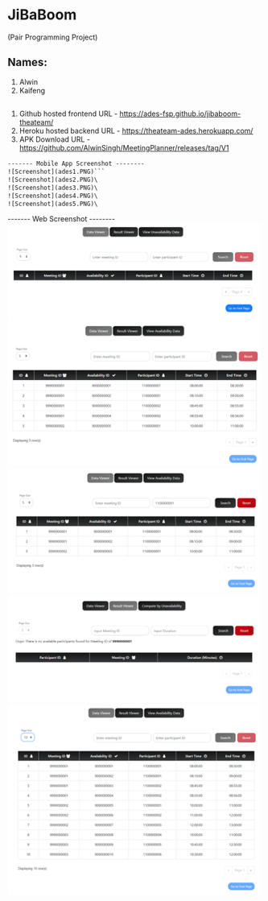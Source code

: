 # JiBaBoom

(Pair Programming Project)

## Names:

1. Alwin
2. Kaifeng

##
1. Github hosted frontend URL - https://ades-fsp.github.io/jibaboom-theateam/
2. Heroku hosted backend URL - https://theateam-ades.herokuapp.com/
3. APK Download URL - https://github.com/AlwinSingh/MeetingPlanner/releases/tag/V1
```
------- Mobile App Screenshot --------
![Screenshot](ades1.PNG)```
![Screenshot](ades2.PNG)\
![Screenshot](ades3.PNG)\
![Screenshot](ades4.PNG)\
![Screenshot](ades5.PNG)\
```
------- Web Screenshot --------
![Screenshot](adesweb1.PNG)\
![Screenshot](adesweb2.PNG)\
![Screenshot](adesweb3.PNG)\
![Screenshot](adesweb4.PNG)\
![Screenshot](adesweb5.PNG)
